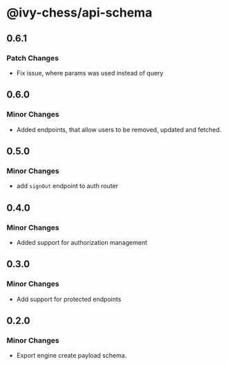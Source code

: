 # @ivy-chess/api-schema

## 0.6.1

### Patch Changes

- Fix issue, where params was used instead of query

## 0.6.0

### Minor Changes

- Added endpoints, that allow users to be removed, updated and fetched.

## 0.5.0

### Minor Changes

- add `signOut` endpoint to auth router

## 0.4.0

### Minor Changes

- Added support for authorization management

## 0.3.0

### Minor Changes

- Add support for protected endpoints

## 0.2.0

### Minor Changes

- Export engine create payload schema.
